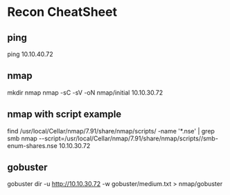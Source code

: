 # Recon CheatSheet

## ping

ping 10.10.40.72

## nmap

mkdir nmap
nmap -sC -sV -oN nmap/initial 10.10.30.72

## nmap with script example

find /usr/local/Cellar/nmap/7.91/share/nmap/scripts/ -name '*.nse' | grep smb
nmap --script=/usr/local/Cellar/nmap/7.91/share/nmap/scripts//smb-enum-shares.nse 10.10.30.72

## gobuster

gobuster dir -u http://10.10.30.72 -w gobuster/medium.txt > nmap/gobuster

